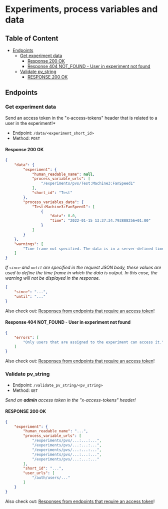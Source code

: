 # Experiments, process variables and data <!-- omit in toc -->

## Table of Content <!-- omit in toc -->
- [Endpoints](#endpoints)
  - [Get experiment data](#get-experiment-data)
    - [Response 200 OK](#response-200-ok)
    - [Response 404 NOT_FOUND - User in experiment not found](#response-404-not_found---user-in-experiment-not-found)
  - [Validate pv_string](#validate-pv_string)
    - [RESPONSE 200 OK](#response-200-ok-1)

## Endpoints

### Get experiment data

Send an access token in the "x-access-tokens" header that is related to a user in the experiment!*

- Endpoint: `/data/<experiment_short_id>`
- Method: `POST`


#### Response 200 OK
```JSON
{
    "data": {
        "experiment": {
            "human_readable_name": null,
            "process_variable_urls": [
                "/experiments/pvs/Test:Machine3:FanSpeed1"
            ],
            "short_id": "Test"
        },
        "process_variables_data": {
            "Test:Machine3:FanSpeed1": [
                {
                    "data": 0.0,
                    "time": "2022-01-15 13:37:34.793888256+01:00"
                }
            ]
        }
    },
    "warnings": [
        "Time frame not specified. The data is in a server-defined time frame of 7 hours up to the current time."
    ]
}
```

*If `since` and `until` are specified in the request JSON body, these values are used to define the time frame in which the data is output. In this case, the warning will not be displayed in the response.*

```JSON
{
    "since": "...",
    "until": "..."
}
```

Also check out: [Responses from endpoints that require an access token](cross_endpoint_responses.md#responses-from-endpoints-that-require-an-access-token)!


#### Response 404 NOT_FOUND - User in experiment not found
```JSON
{
    "errors": [
        "Only users that are assigned to the experiment can access it."
    ]
}
```

Also check out: [Responses from endpoints that require an access token](cross_endpoint_responses.md#responses-from-endpoints-that-require-an-access-token)!


### Validate pv_string

- Endpoint: `/validate_pv_string/<pv_string>`
- Method: `GET`

*Send an **admin** access token in the "x-access-tokens" header!*

#### RESPONSE 200 OK
```JSON
{
    "experiment": {
        "human_readable_name": "...",
        "process_variable_urls": [
            "/experiments/pvs/...:...:...",
            "/experiments/pvs/...:...:...",
            "/experiments/pvs/...:...:...",
            "/experiments/pvs/...:...:...",
            "/experiments/pvs/...:...:..."
        ],
        "short_id": "...",
        "user_urls": [
            "/auth/users/..."
        ]
    }
}
```

Also check out: [Responses from endpoints that require an access token](cross_endpoint_responses.md#responses-from-endpoints-that-require-an-access-token)!
